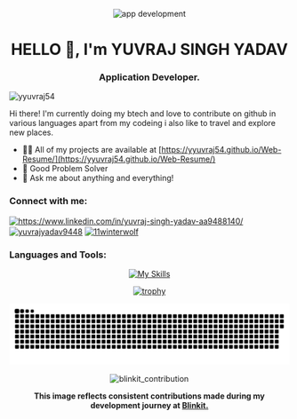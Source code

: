 <p align="center">
    <img src="https://github.com/yyuvraj54/yyuvraj54/assets/30363687/11caeec1-c533-4062-b2ea-608f18d65fa9" alt="app development" />
</p>



<h1 align="center">HELLO 👋, I'm YUVRAJ SINGH YADAV</h1>
<h3 align="center">Application Developer.</h3>
<p align="left"> <img src="https://komarev.com/ghpvc/?username=yyuvraj54&label=Profile%20views&color=0e75b6&style=flat" alt="yyuvraj54" /> </p>

Hi there! I'm currently doing my btech and love to contribute on github in various languages apart from my codeing i also like to travel and explore new places.






- 👨‍💻 All of my projects are available at [https://yyuvraj54.github.io/Web-Resume/](https://yyuvraj54.github.io/Web-Resume/)
- 🔭 Good Problem Solver
- 💬 Ask me about anything and everything!



<h3 align="left">Connect with me:</h3>
<p align="left">
<a href="https://linkedin.com/in/https://www.linkedin.com/in/yuvraj-singh-yadav-aa9488140/" target="blank"><img align="center" src="https://raw.githubusercontent.com/rahuldkjain/github-profile-readme-generator/master/src/images/icons/Social/linked-in-alt.svg" alt="https://www.linkedin.com/in/yuvraj-singh-yadav-aa9488140/" height="30" width="40" /></a>
<a href="https://instagram.com/yuvrajyadav9448" target="blank"><img align="center" src="https://raw.githubusercontent.com/rahuldkjain/github-profile-readme-generator/master/src/images/icons/Social/instagram.svg" alt="yuvrajyadav9448" height="30" width="40" /></a>
  <a href="https://twitter.com/yuvrajy88012347" target="blank"
    ><img
      align="center"
      src="https://raw.githubusercontent.com/rahuldkjain/github-profile-readme-generator/master/src/images/icons/Social/twitter.svg"
      alt="11winterwolf"
      height="30"
      width="40"
  /></a>
</p>




<h3 align="left">Languages and Tools:</h3>
<p align="center">
  <a href="https://skillicons.dev">
    <img src="https://skillicons.dev/icons?i=python,c,cpp,kotlin,java,dart,javascript,androidstudio,gradle,flutter,html,css,nodejs,tailwind,vscode,git,github,postman,powershell,stackoverflow,linux,raspberrypi,arduino,firebase,sqlite,mongodb,mysql,ps,figma,xd&perline=10&theme=light" alt="My Skills" />
  </a>
</p>


<p align="center">
  <a href="https://github.com/ryo-ma/github-profile-trophy">
    <img src="https://github-profile-trophy.vercel.app/?username=ryo-ma&theme=onedark&row=2&column=4&no-frame=true" alt="trophy" />
  </a>
</p>



<a href=#><img src="contributions.svg"></a>

<div align="center">
  <img src="https://drive.google.com/uc?export=view&id=17GMgb5WjjvLD9QRmbKkqy__3NupbOrlD" alt="blinkit_contribution" />

  <p><strong>This image reflects consistent contributions made during my development journey at <a href="https://drive.google.com/file/d/14FLW7wvQ2iPhcnT96wxbfZduvKpqg0up/view?usp=sharing" target="_blank">
  Blinkit.</a></strong></p>

  
</div>



